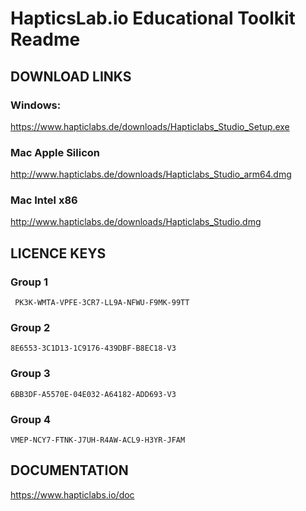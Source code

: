 # HapticsLab.io Educational Toolkit Readme

## DOWNLOAD LINKS

### Windows:

<https://www.hapticlabs.de/downloads/Hapticlabs_Studio_Setup.exe>

### Mac Apple Silicon

<http://www.hapticlabs.de/downloads/Hapticlabs_Studio_arm64.dmg>

### Mac Intel x86

<http://www.hapticlabs.de/downloads/Hapticlabs_Studio.dmg>


## LICENCE KEYS

### Group 1
   
     PK3K-WMTA-VPFE-3CR7-LL9A-NFWU-F9MK-99TT

### Group 2

    8E6553-3C1D13-1C9176-439DBF-B8EC18-V3
    
### Group 3

    6BB3DF-A5570E-04E032-A64182-ADD693-V3
    
### Group 4

    VMEP-NCY7-FTNK-J7UH-R4AW-ACL9-H3YR-JFAM


## DOCUMENTATION

<https://www.hapticlabs.io/doc>
